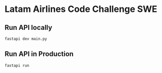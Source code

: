 # Latam Airlines Code Challenge SWE

## Run API locally
```
fastapi dev main.py
```

## Run API in Production
```
fastapi run
```
